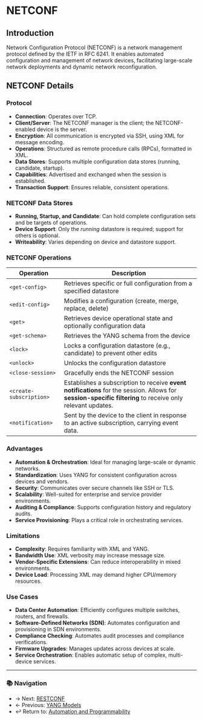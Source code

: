 # NETCONF

## Introduction
Network Configuration Protocol (NETCONF) is a network management protocol defined by the IETF in RFC 6241. It enables automated configuration and management of network devices, facilitating large-scale network deployments and dynamic network reconfiguration.

## NETCONF Details

### Protocol

- **Connection**: Operates over TCP.
- **Client/Server**: The NETCONF manager is the client; the NETCONF-enabled device is the server.
- **Encryption**: All communication is encrypted via SSH, using XML for message encoding.
- **Operations**: Structured as remote procedure calls (RPCs), formatted in XML.
- **Data Stores**: Supports multiple configuration data stores (running, candidate, startup).
- **Capabilities**: Advertised and exchanged when the session is established.
- **Transaction Support**: Ensures reliable, consistent operations.

### NETCONF Data Stores

- **Running, Startup, and Candidate**: Can hold complete configuration sets and be targets of operations.
- **Device Support**: Only the *running* datastore is required; support for others is optional.
- **Writeability**: Varies depending on device and datastore support.


### NETCONF Operations

| Operation             | Description                                                                 |
| --------------------- | --------------------------------------------------------------------------- |
| `<get-config>`        | Retrieves specific or full configuration from a specified datastore         |
| `<edit-config>`       | Modifies a configuration (create, merge, replace, delete)                   |
| `<get>`               | Retrieves device operational state and optionally configuration data        |
| `<get-schema>`        | Retrieves the YANG schema from the device                                   |
| `<lock>`              | Locks a configuration datastore (e.g., candidate) to prevent other edits    |
| `<unlock>`            | Unlocks the configuration datastore                                         |
| `<close-session>`     | Gracefully ends the NETCONF session                                         |
| `<create-subscription>` | Establishes a subscription to receive **event notifications** for the session. Allows for **session-specific filtering** to receive only relevant updates. |
| `<notification>`      | Sent by the device to the client in response to an active subscription, carrying event data. |


### Advantages

- **Automation & Orchestration**: Ideal for managing large-scale or dynamic networks.
- **Standardization**: Uses YANG for consistent configuration across devices and vendors.
- **Security**: Communicates over secure channels like SSH or TLS.
- **Scalability**: Well-suited for enterprise and service provider environments.
- **Auditing & Compliance**: Supports configuration history and regulatory audits.
- **Service Provisioning**: Plays a critical role in orchestrating services.

### Limitations

- **Complexity**: Requires familiarity with XML and YANG.
- **Bandwidth Use**: XML verbosity may increase message size.
- **Vendor-Specific Extensions**: Can reduce interoperability in mixed environments.
- **Device Load**: Processing XML may demand higher CPU/memory resources.

### Use Cases

- **Data Center Automation**: Efficiently configures multiple switches, routers, and firewalls.
- **Software-Defined Networks (SDN)**: Automates configuration and provisioning in SDN environments.
- **Compliance Checking**: Automates audit processes and compliance verifications.
- **Firmware Upgrades**: Manages updates across devices at scale.
- **Service Orchestration**: Enables automatic setup of complex, multi-device services.

---

### 📚 Navigation
- → Next: [RESTCONF](./restconf.md)
- ← Previous: [YANG Models](./yang-models.md)
- ↩ Return to: [Automation and Programmability](./README.md)

